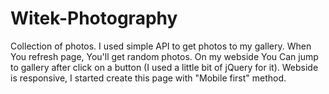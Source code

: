 # Witek-Photography

Collection of photos. I used simple API to get photos to my gallery. When You refresh page, You'll get random photos. On my webside You Can jump to gallery after click on a button (I used a little bit of jQuery for it). Webside is responsive, I started create this page with "Mobile first" method.  
